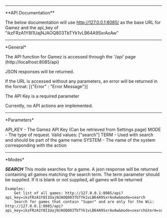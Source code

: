 <hr />
**API Documentation**

The below documentation will use http://127.0.0.1:8085/ as the base URL for Gamez and the api_key of "ikzFRzA1Y8I1UajNJAOQ803TbTYk1vLB64A9SxrAxAw"
<hr />
*General*

The API function for Gamez is accessed through the '/api' page (http://localhost:8085/api)

JSON responses will be returned.

If the URL is accessed without any parameters, an error will be returned in the format: [{"Error" : "Error Message"}]

The API Key is a required parameter

Currently, no API actions are implemented.

<hr />
*Parameters*

API_KEY - The Gamez API Key (Can be retrieved from Settings page)
MODE - The type of request. Valid values: ["search"]
TERM - Used with search and should be part of the game name
SYSTEM - The name of the system corresponding with the action

<hr />
*Modes*

***SEARCH***
    This mode searches for a game. A json response will be returned containing all games matching the search term. The term parameter should be supplied. If it is blank or not supplied, all games will be returned

    Examples:
        Get list of all games: http://127.0.0.1:8085/api?api_key=ikzFRzA1Y8I1UajNJAOQ803TbTYk1vLB64A9SxrAxAw&mode=search
        Search for games that contain "Super" and are only for the Wii: http://127.0.0.1:8085/api?api_key=ikzFRzA1Y8I1UajNJAOQ803TbTYk1vLB64A9SxrAxAw&mode=search&term=super&system=wii

</hr>